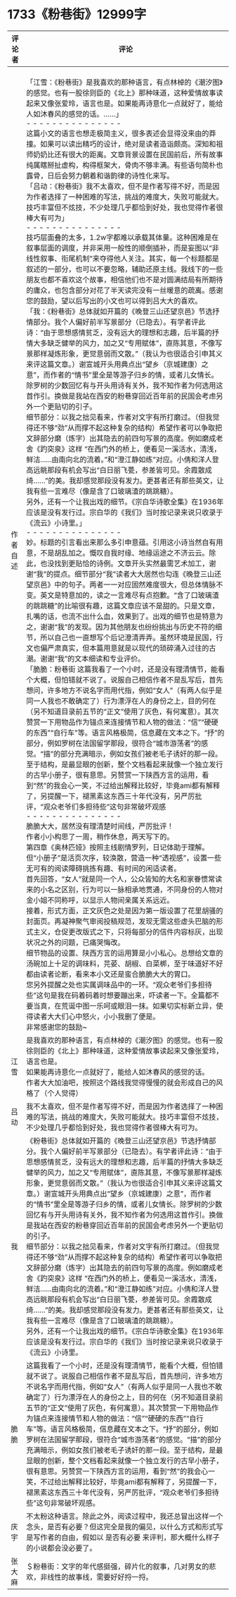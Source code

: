 # 1733《粉巷街》12999字

评论者 | 评论 |
|---|---|
作者自述|<br/>「江雪：《粉巷街》是我喜欢的那种语言，有点林棹的《潮汐图》的感觉。也有一股徐则臣的《北上》那种味道，这种爱情故事读起来又像张爱玲，语言也是。如果能再诗意化一点就好了，能给人如沐春风的感觉的话。……」<br/>- - - - - - - - - - - - - - -<br/>这篇小文的语言也想走极简主义，很多表述会显得没来由的莽撞。如果可以读出精巧的设计，绝对是读者造诣颇高。深知和祖师奶奶比还有很大的距离。文章背景设置在民国前后，所有故事纯属瞎掰扯虚构，构得框架大，骨肉不够丰满。有些语句简朴也露骨，日后会努力朝着和谐韵律的诗性化来写。<br/>「吕动：《粉巷街》我不太喜欢，但不是作者写得不好，而是因为作者选择了一种困难的写法，挑战的难度大，失败可能就大。技巧丰富但不炫技，不少处理几乎都恰到好处，我也觉得作者很棒大有可为」<br/>- - - - - - - - - - - - - - -<br/>技巧层面叠的太多，1.2w字都难以承载其体量。这种困难是在叙事层面的调度，并非采用一般性的顺倒插补，而是妄图以“非线性叙事、衔尾机制”来夺得他人关注。其实，每一个标题都是叙述的一部分，也可以不要忽略，辅助还原主线。我线下的一些朋友也都不喜欢这个故事，相信他们也不是对圆满结局有所期待的庸众，也包含部分对花了半天读完没有一丝暖意的疏离。感谢您的鼓励，望以后写出的小文也可以得到吕大大的喜欢。<br/>「我：《粉巷街》总体就如开篇的《晚登三山还望京邑》节选抒情部分。我个人偏好前半写景部分（已隐去）。有学者评此诗：“由于思想感情贫乏，没有远大的理想和志趣，后半篇的抒情大多缺乏健举的风力，加之又“专用赋体”，直陈其意，不像写景那样凝炼形象，更觉意弱而文散。”（我认为也很适合引申其义来评这篇文章。）谢宣城开头用典点出“望乡（京城建康）之意”，而作者的“情书”里全是等游子归乡的情，或者儿女情长。除罗树的少数回忆有与开头用诗有关外，我不知作者为何选用这首作引。换做是我站在西安的粉巷穿回近百年前的民国会考虑另外一个更贴切的引子。<br/>细节部分：以我之拙见看来，作者对文字有所打磨过。（但我觉得还不够“劲”从而撑不起这种复杂的结构）希望作者可以争取把文辞部分磨（炼字）出其隐去的前四句写景的高度。例如磨成老舍《趵突泉》这样 “在西门外的桥上，便看见一溪活水，清浅，鲜洁......由南向北的流着。”和“澄江静如练”对应。小倩和洋人登高远眺那段有机会写出“白日丽飞甍，参差皆可见。余霞散成绮……”的美。我却感觉那段没有发力。更甚者还有那些英文，让我有些一言难尽（像是含了口玻璃渣的跳跳糖）。<br/>另外，还有一个让我出戏的细节。《宗白华诗歌全集》在1936年应该是没有发行过。宗白华的《我们》当时按记录来说只收录于《流云》小诗里。」<br/>- - - - - - - - - - - - - - -<br/>妙。标题的引言看出来那么多引申意蕴。引用这小诗当然自有用意，不是胡乱加之。慨叹自我时缘、地缘运途之不济云云。除此，也没找到更贴恰的诗例。文章开头实然最需艺术加工，谢谢“我”的提点。细节部分“我”读者大大居然也勾连《晚登三山还望京邑》中的句子。两者一一对应固然难度很大，但总体情脉不变。英文是特意加的，读之一言难尽有点抱歉。“含了口玻璃渣的跳跳糖”的比喻很有趣，这篇文章应该不是甜的。只是文章，扎嘴的话，也流不出什么血，效果到了。出戏的细节也是特意为之，谢谢“我”的发现。因为其他朋友也纷纷挑出与历史不符的细节，所以自己也一直想写个后记澄清弄弄。虽然环境是民国，行文也偏严肃真实，但本篇用意就是以现代的琐碎涌入过往的古潮。谢谢“我”的文本细读和专业评价。<br/>「脆脆：粉巷街 这篇我看了一个小时，还是没有理清情节，能看个大概，但怕错就不说了。说服自己相信作者不是乱写后，首先想问，许多地方不说名字而用代指，例如“女人”（有两人似乎是同一人我也不敢确定了）行为漂浮在人的身份之上，目的何在（另不知道目录前五节的“正文”使用了灰色，有何寓意）。其次赞赏一下用物品作为锚点来连接情节和人物的做法：“信”“硬硬的东西”“自行车”等。语言风格极简，信息藏在文本之下。“抒”的部分，例如罗树在法国留学那段，很符合“城市游荡者”的感觉。“描”的部分充满暗示，例如女孩们被老毛子诱奸的那一段。至于结构，是最显眼的创新，整个文档看起来就像一个独立发行的古早小册子，很有意思。另赞赏一下陕西方言的运用，看到“然”的我会心一笑，不过给出解释比较好，毕竟ami都有解释了，另提醒一下，褪黑素这东西三十年代没有，另严厉批评，“观众老爷们多担待些”这句非常破坏观感<br/>- - - - - - - - - - - - - - -<br/>脆脆大大，居然没有理清楚时间线，严厉批评！<br/>作者小小构思了一周，稍作休息，两天写下的。<br/>第四章《奥林匹娅》按照主线剧情罗列，日记体助于理解。但“小册子”是活页次序，较涣散，营造一种“透视感”，设置一些无可有的阅读障碍挑拣有趣、有时间的闲适读者。<br/>首先回答，“女人”就是同一个人，公众皆知的大名和家眷惯常读来的小名之区别，行为可以一脉相承地贯通，不同身份的人物对金小姐不同称呼，以显示人物间亲属关系远近。<br/>接着，形式方面，正文灰色之处是因为第一版设置了花里胡骚的封面页。再凝神聚气审阅投稿规范，发现无需这些虚头巴脑的形式主义，仓促更改版式之下，只将每部分的信件内容标灰，出现状况之外的问题，已痛哭悔改。<br/>细节物品的设置、陕西方言的运用算是小小私心。总想给文章的汤碗加上十足的调味料，芫荽、胡椒、白菜梆，至于味道好不好都由读者论断，看来本小文还是蛮合脆脆大大的胃口。<br/>您另外提醒之处也实属调味品中的一环。“观众老爷们多担待些”这句是我在码着码着时想要蹦出来，吓读者一下。全篇都不要当真，在荒诞中图一乐呵或眼泪一抹。如果切实标新立异，使得读者大大们心中怒火，小小我删了便是。<br/>非常感谢您的鼓励~
江雪|是我喜欢的那种语言，有点林棹的《潮汐图》的感觉。也有一股徐则臣的《北上》那种味道，这种爱情故事读起来又像张爱玲，语言也是。<br/>如果能再诗意化一点就好了，能给人如沐春风的感觉的话。<br/>作者大大加油吧，按照这个路线我觉得慢慢的就会形成自己的风格了（个人觉得）
吕动|我不太喜欢，但不是作者写得不好，而是因为作者选择了一种困难的写法，挑战的难度大，失败可能就大。技巧丰富但不炫技，不少处理几乎都恰到好处，我也觉得作者很棒大有可为。
我|《粉巷街》总体就如开篇的《晚登三山还望京邑》节选抒情部分。我个人偏好前半写景部分（已隐去）。有学者评此诗：“由于思想感情贫乏，没有远大的理想和志趣，后半篇的抒情大多缺乏健举的风力，加之又“专用赋体”，直陈其意，不像写景那样凝炼形象，更觉意弱而文散。”（我认为也很适合引申其义来评这篇文章。）谢宣城开头用典点出“望乡（京城建康）之意”，而作者的“情书”里全是等游子归乡的情，或者儿女情长。除罗树的少数回忆有与开头用诗有关外，我不知作者为何选用这首作引。换做是我站在西安的粉巷穿回近百年前的民国会考虑另外一个更贴切的引子。<br/>细节部分：以我之拙见看来，作者对文字有所打磨过。（但我觉得还不够“劲”从而撑不起这种复杂的结构）希望作者可以争取把文辞部分磨（炼字）出其隐去的前四句写景的高度。例如磨成老舍《趵突泉》这样 “在西门外的桥上，便看见一溪活水，清浅，鲜洁......由南向北的流着。”和“澄江静如练”对应。小倩和洋人登高远眺那段有机会写出“白日丽飞甍，参差皆可见。余霞散成绮……”的美。我却感觉那段没有发力。更甚者还有那些英文，让我有些一言难尽（像是含了口玻璃渣的跳跳糖）。<br/>另外，还有一个让我出戏的细节。《宗白华诗歌全集》在1936年应该是没有发行过。宗白华的《我们》当时按记录来说只收录于《流云》小诗里。
脆脆| 这篇我看了一个小时，还是没有理清情节，能看个大概，但怕错就不说了。说服自己相信作者不是乱写后，首先想问，许多地方不说名字而用代指，例如“女人”（有两人似乎是同一人我也不敢确定了）行为漂浮在人的身份之上，目的何在（另不知道目录前五节的“正文”使用了灰色，有何寓意）。其次赞赏一下用物品作为锚点来连接情节和人物的做法：“信”“硬硬的东西”“自行车”等。语言风格极简，信息藏在文本之下。“抒”的部分，例如罗树在法国留学那段，很符合“城市游荡者”的感觉。“描”的部分充满暗示，例如女孩们被老毛子诱奸的那一段。至于结构，是最显眼的创新，整个文档看起来就像一个独立发行的古早小册子，很有意思。另赞赏一下陕西方言的运用，看到“然”的我会心一笑，不过给出解释比较好，毕竟ami都有解释了，另提醒一下，褪黑素这东西三十年代没有，另严厉批评，“观众老爷们多担待些”这句非常破坏观感。
庆宇|不太粉这种语言。除此之外，阅读过程中，我还总冒出这样一个念头，是否有必要？但这完全是我的偏见，以什么方式和形式写是写作者的自由，假如以 是否有必要  来评判，那大概什么样子的小说都会没必要了。
张大麻|＄粉巷街：文字的年代感挺强，碎片化的叙事，几对男女的悲欢，非线性的故事线，需要好好捋一捋。
